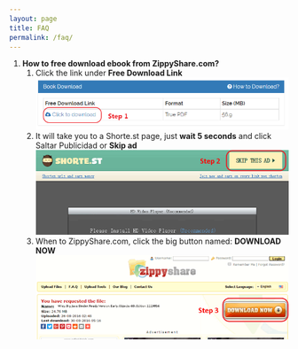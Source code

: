 ```yaml
---
layout: page
title: FAQ
permalink: /faq/
---
```



1.  **How to free download ebook from ZippyShare.com?**
    1. Click the link under **Free Download Link**
       ![](/images/download-how-to-01.png)
    2. It will take you to a Shorte.st page, just **wait 5 seconds** and click Saltar Publicidad or **Skip ad**
       ![](/images/download-how-to-02.png)
    3. When to ZippyShare.com, click the big button named: **DOWNLOAD NOW**
       ![](/images/download-how-to-03.png)